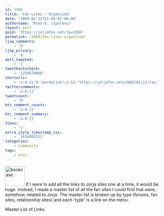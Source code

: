 ```yaml
---
id: 1586
title: 'Fan Links — Organized'
date: '2009-02-12T21:08:02-08:00'
authorname: 'Mika E. (Ipstenu)'
layout: post
guid: 'https://jorjafox.net/?p=1586'
permalink: /2009/fan-links-organized/
ljxp_comments:
    - '0'
ljxp_privacy:
    - '0'
aktt_tweeted:
    - '1'
tweetbackscheck:
    - '1259678066'
shorturls:
    - 'a:4:{s:9:"permalink";s:52:"https://jorjafox.net/2009/02/12/fan-links-organized/";s:7:"tinyurl";s:25:"http://tinyurl.com/atz8hq";s:4:"isgd";s:18:"http://is.gd/5348Z";s:5:"bitly";s:20:"http://bit.ly/87XxAA";}'
twittercomments:
    - 'a:0:{}'
tweetcount:
    - '0'
btc_comment_counts:
    - 'a:0:{}'
btc_comment_summary:
    - 'a:0:{}'
Views:
    - '1'
astra_style_timestamp_css:
    - '1634491513'
categories:
    - Community
tags:
    - misc
---
```


<img src="//static.jorjafox.net/wordpress/2009/01/bookcase.png" alt="bookcase" title="bookcase" width="64" height="64" class="alignleft size-full wp-image-1295" /> If I were to add all the links to Jorja sites one at a time, it would be huge. Instead, I made a master list of all the fan sites I could find that were, somehow, related to Jorja.  The master list is broken up by type (forums, fan sites, relationship sites) and each 'type' is a link on the menu.

Master List of Links
